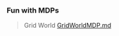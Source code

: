 ### Fun with MDPs

> Grid World <a href="https://github.com/jlm429/RL/blob/master/mdp.md">GridWorldMDP.md</a>
